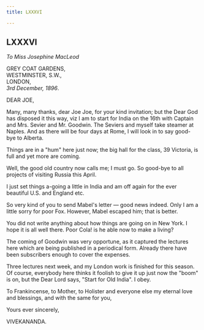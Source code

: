 ```yaml
---
title: LXXXVI

---
```





  

  


## LXXXVI

*To Miss Josephine MacLeod*

GREY COAT GARDENS,  
WESTMINSTER, S.W.,  
LONDON,  
*3rd December, 1896*.

DEAR JOE,

Many, many thanks, dear Joe Joe, for your kind invitation; but the Dear
God has disposed it this way, viz I am to start for India on the 16th
with Captain and Mrs. Sevier and Mr. Goodwin. The Seviers and myself
take steamer at Naples. And as there will be four days at Rome, I will
look in to say good-bye to Alberta.

Things are in a "hum" here just now; the big hall for the class, 39
Victoria, is full and yet more are coming.

Well, the good old country now calls me; I must go. So good-bye to all
projects of visiting Russia this April.

I just set things a-going a little in India and am off again for the
ever beautiful U.S. and England etc.

So very kind of you to send Mabel's letter — good news indeed. Only I am
a little sorry for poor Fox. However, Mabel escaped him; that is better.

You did not write anything about how things are going on in New York. I
hope it is all well there. Poor Cola! is he able now to make a living?

The coming of Goodwin was very opportune, as it captured the lectures
here which are being published in a periodical form. Already there have
been subscribers enough to cover the expenses.

Three lectures next week, and my London work is finished for this
season. Of course, everybody here thinks it foolish to give it up just
now the "boom" is on, but the Dear Lord says, "Start for Old India". I
obey.

To Frankincense, to Mother, to Holister and everyone else my eternal
love and blessings, and with the same for you, 

Yours ever sincerely,

VIVEKANANDA.


